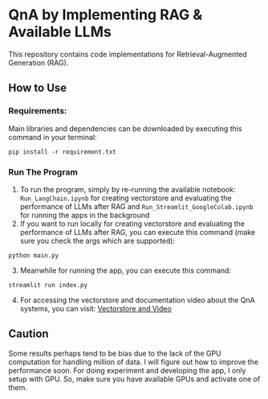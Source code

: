 # QnA by Implementing RAG & Available LLMs

This repository contains code implementations for Retrieval-Augmented Generation (RAG).

## How to Use
### Requirements:
Main libraries and dependencies can be downloaded by executing this command in your terminal:
```
pip install -r requirement.txt
```
### Run The Program
1. To run the program, simply by re-running the available notebook: `Run_LangChain.ipynb` for creating vectorstore and evaluating the performance of LLMs after RAG and `Run_Streamlit_GoogleColab.ipynb` for running the apps in the background
2. If you want to run locally for creating vectorstore and evaluating the performance of LLMs after RAG, you can execute this command (make sure you check the args which are supported):
```
python main.py
```
3. Meanwhile for running the app, you can execute this command:
```
streamlit run index.py
```
4. For accessing the vectorstore and documentation video about the QnA systems, you can visit: [Vectorstore and Video](https://s.id/vectorstore-video)

## Caution
Some results perhaps tend to be bias due to the lack of the GPU computation for handling million of data. I will figure out how to improve the performance soon. For doing experiment and developing the app, I only setup with GPU. So, make sure you have available GPUs and activate one of them.
